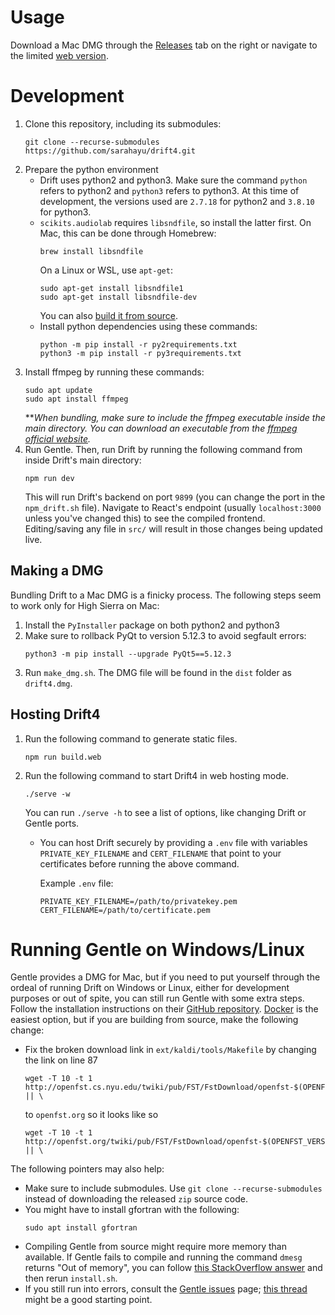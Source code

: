 # Usage

Download a Mac DMG through the [Releases](https://github.com/sarahayu/drift4/releases) tab on the right or navigate to the limited [web version](http://drift4.spokenweb.ca/).

# Development

1. Clone this repository, including its submodules:
    ```shell
    git clone --recurse-submodules https://github.com/sarahayu/drift4.git
2. Prepare the python environment
    * Drift uses python2 and python3. Make sure the command `python` refers to python2 and `python3` refers to python3. At this time of development, the versions used are `2.7.18` for python2 and `3.8.10` for python3.
    * `scikits.audiolab` requires `libsndfile`, so install the latter first. On Mac, this can be done through Homebrew:
      ```shell
      brew install libsndfile
      ```
      On a Linux or WSL, use `apt-get`:
      ```shell
      sudo apt-get install libsndfile1
      sudo apt-get install libsndfile-dev
      ```
      You can also [build it from source](https://stackoverflow.com/a/13999827).
    * Install python dependencies using these commands:
      ```shell
      python -m pip install -r py2requirements.txt
      python3 -m pip install -r py3requirements.txt
      ```
3. Install ffmpeg by running these commands:
    ```shell
    sudo apt update
    sudo apt install ffmpeg
    ```
    \*\**When bundling, make sure to include the ffmpeg executable inside the main directory. You can download an executable from the [ffmpeg official website](https://www.ffmpeg.org/download.html).*
4. Run Gentle. Then, run Drift by running the following command from inside Drift's main directory:
    ```shell
    npm run dev
    ```
    This will run Drift's backend on port `9899` (you can change the port in the `npm_drift.sh` file). Navigate to React's endpoint (usually `localhost:3000` unless you've changed this) to see the compiled frontend. Editing/saving any file in `src/` will result in those changes being updated live.

## Making a DMG

Bundling Drift to a Mac DMG is a finicky process. The following steps seem to work only for High Sierra on Mac:
1. Install the `PyInstaller` package on both python2 and python3
2. Make sure to rollback PyQt to version 5.12.3 to avoid segfault errors:
    ```shell
    python3 -m pip install --upgrade PyQt5==5.12.3
    ```
3. Run `make_dmg.sh`. The DMG file will be found in the `dist` folder as `drift4.dmg`.

## Hosting Drift4

1. Run the following command to generate static files.
    ```shell
    npm run build.web
    ```
2. Run the following command to start Drift4 in web hosting mode.
    ```shell
    ./serve -w
    ```
    You can run `./serve -h` to see a list of options, like changing Drift or Gentle ports.
    * You can host Drift securely by providing a `.env` file with variables `PRIVATE_KEY_FILENAME` and `CERT_FILENAME` that point to your certificates before running the above command.
      
      Example `.env` file:
      ```shell
      PRIVATE_KEY_FILENAME=/path/to/privatekey.pem
      CERT_FILENAME=/path/to/certificate.pem
      ```

# Running Gentle on Windows/Linux

Gentle provides a DMG for Mac, but if you need to put yourself through the ordeal of running Drift on Windows or Linux, either for development purposes or out of spite, you can still run Gentle with some extra steps. Follow the installation instructions on their [GitHub repository](https://github.com/lowerquality/gentle). [Docker](https://www.docker.com/) is the easiest option, but if you are building from source, make the following change:
* Fix the broken download link in `ext/kaldi/tools/Makefile` by changing the link on line 87
    ```shell
    wget -T 10 -t 1 http://openfst.cs.nyu.edu/twiki/pub/FST/FstDownload/openfst-$(OPENFST_VERSION).tar.gz || \
    ```
    to `openfst.org` so it looks like so
    ```shell
    wget -T 10 -t 1 http://openfst.org/twiki/pub/FST/FstDownload/openfst-$(OPENFST_VERSION).tar.gz || \
    ```
The following pointers may also help:
* Make sure to include submodules. Use `git clone --recurse-submodules` instead of downloading the released `zip` source code.
* You might have to install gfortran with the following:
    ```shell
    sudo apt install gfortran
    ```
* Compiling Gentle from source might require more memory than available. If Gentle fails to compile and running the command `dmesg` returns "Out of memory", you can follow [this StackOverflow answer](https://stackoverflow.com/a/47374605) and then rerun `install.sh`.
* If you still run into errors, consult the [Gentle issues](https://github.com/lowerquality/gentle/issues) page; [this thread](https://github.com/lowerquality/gentle/issues/194) might be a good starting point.
